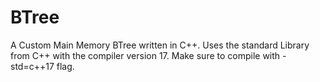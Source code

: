 # BTree
A Custom Main Memory BTree written in C++.
Uses the standard Library from C++ with the compiler version 17. Make sure to compile with -std=c++17 flag.
